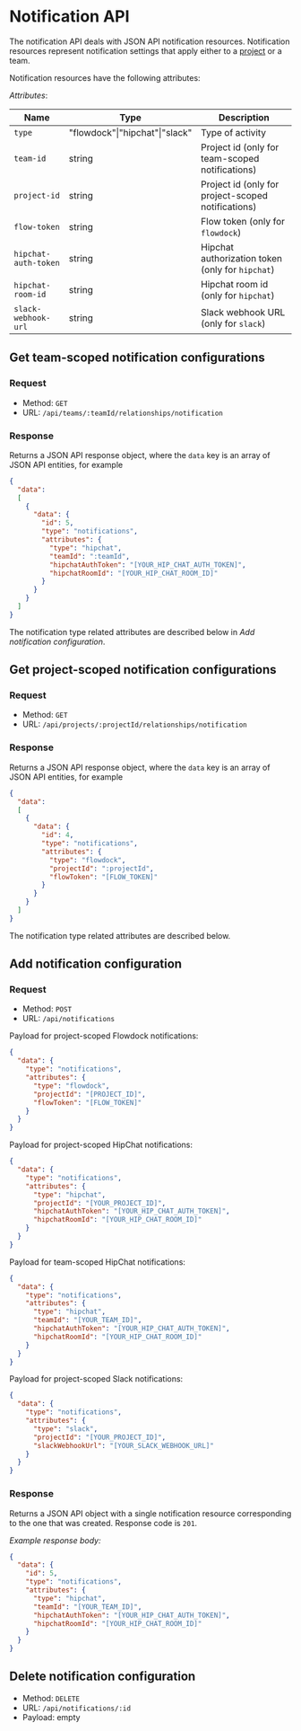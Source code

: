 
# Notification API

The notification API deals with JSON API notification resources.
Notification resources represent notification settings that
apply either to a [project](api-project.md) or a team.

Notification resources have the following attributes:

*Attributes*:

Name|Type|Description
----|----|-----------
`type`|"flowdock"&#124;"hipchat"&#124;"slack"|Type of activity
`team-id`|string|Project id (only for team-scoped notifications)
`project-id`|string|Project id (only for project-scoped notifications)
`flow-token`|string|Flow token (only for `flowdock`)
`hipchat-auth-token`|string|Hipchat authorization token (only for `hipchat`)
`hipchat-room-id`|string|Hipchat room id (only for `hipchat`)
`slack-webhook-url`|string|Slack webhook URL (only for `slack`)

## Get team-scoped notification configurations

### Request

- Method: `GET`
- URL: `/api/teams/:teamId/relationships/notification`

### Response

Returns a JSON API response object, where the `data` key is an array of JSON API entities, for example

```json
{
  "data":
  [
    {
      "data": {
        "id": 5,
        "type": "notifications",
        "attributes": {
          "type": "hipchat",
          "teamId": ":teamId",
          "hipchatAuthToken": "[YOUR_HIP_CHAT_AUTH_TOKEN]",
          "hipchatRoomId": "[YOUR_HIP_CHAT_ROOM_ID]"
        }
      }
    }
  ]
}
```

The notification type related attributes are described below in *Add notification configuration*.

## Get project-scoped notification configurations

### Request

- Method: `GET`
- URL: `/api/projects/:projectId/relationships/notification`

### Response

Returns a JSON API response object, where the `data` key is an array of JSON API entities, for example

```json
{
  "data":
  [
    {
      "data": {
        "id": 4,
        "type": "notifications",
        "attributes": {
          "type": "flowdock",
          "projectId": ":projectId",
          "flowToken": "[FLOW_TOKEN]"
        }
      }
    }
  ]
}
```


The notification type related attributes are described below.

## Add notification configuration

### Request

- Method: `POST`
- URL: `/api/notifications`

Payload for project-scoped Flowdock notifications:
```json
{
  "data": {
    "type": "notifications",
    "attributes": {
      "type": "flowdock",
      "projectId": "[PROJECT_ID]",
      "flowToken": "[FLOW_TOKEN]"
    }
  }
}
```

Payload for project-scoped HipChat notifications:
```json
{
  "data": {
    "type": "notifications",
    "attributes": {
      "type": "hipchat",
      "projectId": "[YOUR_PROJECT_ID]",
      "hipchatAuthToken": "[YOUR_HIP_CHAT_AUTH_TOKEN]",
      "hipchatRoomId": "[YOUR_HIP_CHAT_ROOM_ID]"
    }
  }
}
```

Payload for team-scoped HipChat notifications:
```json
{
  "data": {
    "type": "notifications",
    "attributes": {
      "type": "hipchat",
      "teamId": "[YOUR_TEAM_ID]",
      "hipchatAuthToken": "[YOUR_HIP_CHAT_AUTH_TOKEN]",
      "hipchatRoomId": "[YOUR_HIP_CHAT_ROOM_ID]"
    }
  }
}
```

Payload for project-scoped Slack notifications:
```json
{
  "data": {
    "type": "notifications",
    "attributes": {
      "type": "slack",
      "projectId": "[YOUR_PROJECT_ID]",
      "slackWebhookUrl": "[YOUR_SLACK_WEBHOOK_URL]"
    }
  }
}
```

### Response

Returns a JSON API object with a single notification
resource corresponding to the one that was created.
Response code is `201`.

*Example response body:*
```json
{
  "data": {
    "id": 5,
    "type": "notifications",
    "attributes": {
      "type": "hipchat",
      "teamId": "[YOUR_TEAM_ID]",
      "hipchatAuthToken": "[YOUR_HIP_CHAT_AUTH_TOKEN]",
      "hipchatRoomId": "[YOUR_HIP_CHAT_ROOM_ID]"
    }
  }
}
```

## Delete notification configuration

- Method: `DELETE`
- URL: `/api/notifications/:id`
- Payload: empty
